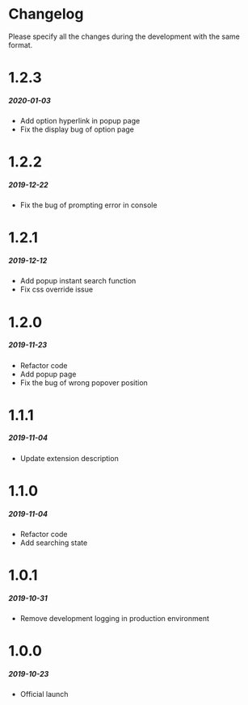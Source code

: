 # Changelog
Please specify all the changes during the development with the same format.

# 1.2.3
##### _2020-01-03_
- Add option hyperlink in popup page
- Fix the display bug of option page

# 1.2.2
##### _2019-12-22_
- Fix the bug of prompting error in console

# 1.2.1
##### _2019-12-12_
- Add popup instant search function
- Fix css override issue

# 1.2.0
##### _2019-11-23_
- Refactor code
- Add popup page
- Fix the bug of wrong popover position 

# 1.1.1
##### _2019-11-04_
- Update extension description

# 1.1.0
##### _2019-11-04_
- Refactor code
- Add searching state

# 1.0.1
##### _2019-10-31_
- Remove development logging in production environment

# 1.0.0
##### _2019-10-23_
- Official launch